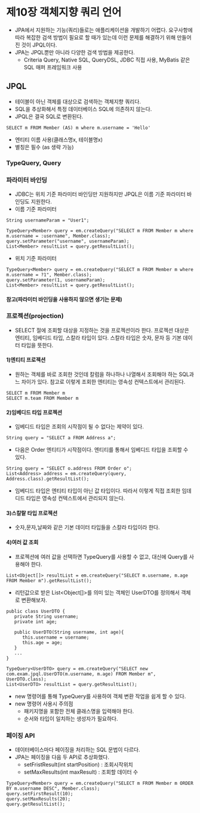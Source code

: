 # 제10장 객체지향 쿼리 언어
- JPA에서 지원하는 기능(쿼리)들로는 애플리케이션을 개발하기 어렵다. 요구사항에 따라 복잡한 검색 방법이 필요로 할 때가 있는데 이런 문제를 해결하기 위해 만들어진 것이 JPQL이다.
- JPA는 JPQL뿐만 아니라 다양한 검색 방법을 제공한다.
  - Criteria Query, Native SQL, QueryDSL, JDBC 직접 사용, MyBatis 같은 SQL 매퍼 프레임워크 사용   

## JPQL
- 테이블이 아닌 객체를 대상으로 검색하는 객체지향 쿼리다.
- SQL을 추상화해서 특정 데이터베이스 SQL에 의존하지 않는다.
- JPQL은 결국 SQL로 변환된다.

```
SELECT m FROM Member (AS) m where m.username = 'Hello'
```

- 엔티티 이름 사용(클래스명x, 테이블명x)
- 별칭은 필수 (as 생략 가능)

### TypeQuery, Query


### 파라미터 바인딩
- JDBC는 위치 기준 파라미터 바인딩만 지원하지만 JPQL은 이름 기준 파라미터 바인딩도 지원한다.
- 이름 기준 파라미터
```
String usernameParam = "User1";

TypeQuery<Member> query = em.createQuery("SELECT m FROM Member m where m.username = :username", Member.class);
query.setParameter("username", usernameParam);
List<Member> resultList = query.getResultList();
```
- 위치 기준 파라미터
```
TypeQuery<Member> query = em.createQuery("SELECT m FROM Member m where m.username = ?1", Member.class);
query.setParameter(1, usernameParam);
List<Member> resultList = query.getResultList();
```

#### 참고(파라미터 바인딩을 사용하지 않으면 생기는 문제)


### 프로젝션(projection)
- SELECT 절에 조회할 대상을 지정하는 것을 프로젝션이라 한다. 프로젝션 대상은 엔티티, 임베디드 타입, 스칼라 타입이 있다. 스칼라 타입은 숫자, 문자 등 기본 데이터 타입을 뜻한다.

#### 1)엔티티 프로젝션
- 원하는 객체를 바로 조회한 것인데 칼럼을 하나하나 나열해서 조회해야 하는 SQL과느 차이가 있다. 참고로 이렇게 조회한 엔티티는 영속성 컨텍스트에서 관리된다.
```
SELECT m FROM Member m
SELECT m.team FROM Member m 
```

#### 2)임베디드 타입 프로젝션
- 임베디드 타입은 조회의 시작점이 될 수 없다는 제약이 있다.
```
String query = "SELECT a FROM Address a";
```
- 다음은 Order 엔티티가 시작점이다. 엔티티를 통해서 임베디드 타입을 조회할 수 있다.
```
String query = "SELECT o.address FROM Order o";
List<Address> address = em.createQuery(query, Address.class).getResultList();
```
- 임베디드 타입은 엔티티 타입이 아닌 값 타입이다. 따라서 이렇게 직접 조회한 임데디드 타입은 영속성 컨텍스트에서 관리되지 않는다.

#### 3)스칼랕 타입 프로젝션
- 숫자,문자,날짜와 같은 기본 데이터 타입들을 스칼라 타입이라 한다.

#### 4)여러 값 조회
- 프로젝션에 여러 값을 선택하면 TypeQuery를 사용할 수 없고, 대신에 Query를 사용해야 한다.
```
List<Object[]> resultList = em.createQuery("SELECT m.username, m.age FROM Member m").getResultList();
```
- 리턴값으로 받은 List<Object[]>를 의미 있는 객체인 UserDTO를 정의해서 객체로 변환해보자.
```
public class UserDTO {
   private String username;
   private int age;
   
   public UserDTO(String username, int age){
      this.username = username;
      this.age = age;
   }
   ...  
}
```

```
TypeQuery<UserDTO> query = em.createQuery("SELECT new com.exam.jpql.UserDTO(m.username, m.age) FROM Member m", UserDTO.class);
List<UserDTO> resultList = query.getResultList();

```
- new 명령어를 통해 TypeQuery를 사용하여 객체 변환 작업을 쉽게 할 수 있다.
- new 명령어 사용시 주의점
  - 패키지명을 포함한 전체 클래스명을 입력해야 한다.
  - 순서와 타입이 일치하는 생성자가 필요하다.


### 페이징 API
- 데이터베이스마다 페이징을 처리하는 SQL 문법이 다르다.
- JPA는 페이징을 다음 두 API로 추상화했다.
  - setFristResult(int startPosition) : 조회시작위치
  - setMaxResults(int maxResult) : 조회할 데이터 수

```
TypeQuery<Member> query = em.createQuery("SELECT m FROM Member m ORDER BY m.username DESC", Member.class);
query.setFirstResult(10);
query.setMaxResults(20);
query.getResultList();
```










